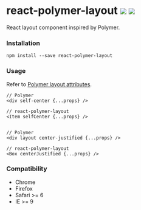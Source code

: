 # react-polymer-layout [![](https://badge.fury.io/js/react-polymer-layout.svg)](https://www.npmjs.com/package/react-polymer-layout) [![](https://travis-ci.org/wizawu/react-polymer-layout.svg)](https://travis-ci.org/wizawu/react-polymer-layout)

React layout component inspired by Polymer.

### Installation

```
npm install --save react-polymer-layout
```

### Usage

Refer to [Polymer layout attributes](https://www.polymer-project.org/0.5/docs/polymer/layout-attrs.html).

```
// Polymer
<div self-center {...props} />

// react-polymer-layout
<Item selfCenter {...props} />


// Polymer
<div layout center-justified {...props} />

// react-polymer-layout
<Box centerJustified {...props} />
```

### Compatibility

+ Chrome
+ Firefox
+ Safari >= 6
+ IE >= 9
